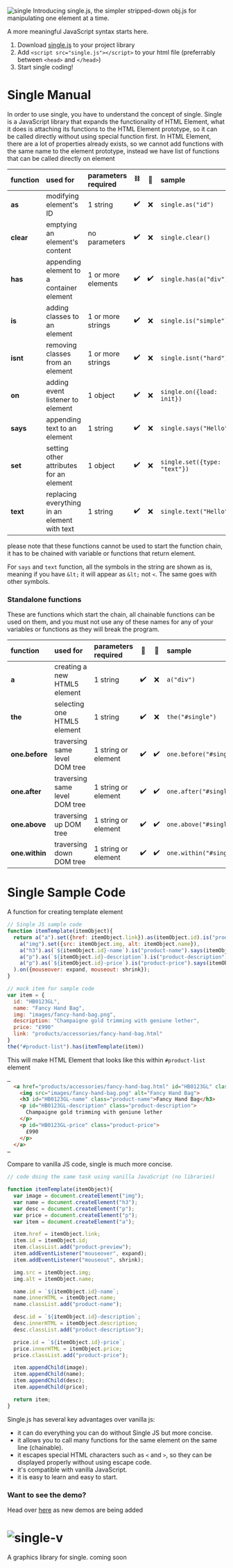 ![single](https://nothal.github.io/single/images/wordmark.svg)
Introducing single.js, the simpler stripped-down obj.js for manipulating one element at a time.

A more meaningful JavaScript syntax starts here.
1. Download [single.js](https://github.com/nothal/single/releases) to your project library
2. Add `<script src="single.js"></script>` to your html file (preferrably between `<head>` and `</head>`)
3. Start single coding!

# Single Manual
In order to use single, you have to understand the concept of single.
Single is a JavaScript library that expands the functionality of HTML Element, what it does is attaching its functions to the HTML Element prototype, so it can be called directly without using special function first. In HTML Element, there are a lot of properties already exists, so we cannot add functions with the same name to the element prototype, instead we have list of functions that can be called directly on element

| function | used for | parameters required | ⛓ | 🪺 | sample |
| :--- | :--- | :--- | :---: | :---: | :--- |
| __as__ | modifying element's ID | 1 string | ✔️ | ❌ | `single.as("id")` |
| __clear__ | emptying an element's content | no parameters | ✔️ | ❌ | `single.clear()` |
| __has__ | appending element to a container element | 1 or more elements | ✔️ | ✔️ | `single.has(a("div"))` |
| __is__ | adding classes to an element | 1 or more strings | ✔️ | ❌ | `single.is("simple")` |
| __isnt__ | removing classes from an element | 1 or more strings | ✔️ | ❌ | `single.isnt("hard")` |
| __on__ | adding event listener to element | 1 object | ✔️ | ❌ | `single.on({load: init})` |
| __says__ | appending text to an element | 1 string | ✔️ | ❌ | `single.says("Hello")` |
| __set__ | setting other attributes for an element | 1 object | ✔️ | ❌ | `single.set({type: "text"})` |
| __text__ | replacing everything in an element with text | 1 string | ✔️ | ❌ | `single.text("Hello")` |

please note that these functions cannot be used to start the function chain, it has to be chained with variable or functions that return element.

For `says` and `text` function, all the symbols in the string are shown as is, meaning if you have `&lt;` it will appear as `&lt;` not `<`. The same goes with other symbols. 

### Standalone functions
These are functions which start the chain, all chainable functions can be used on them, and you must not use any of these names for any of your variables or functions as they will break the program.

| function | used for | parameters required | 🔗 | 🪺 |  sample |
| :--- | :--- | :--- | :---: | :---: | :--- |
| __a__ | creating a new HTML5 element | 1 string | ✔️ | ❌ | `a("div")` |
| __the__ | selecting one HTML5 element | 1 string | ✔️ | ❌ | `the("#single")` |
| __one.before__ | traversing same level DOM tree | 1 string or element | ✔️ | ✔️ | `one.before("#single")` |
| __one.after__ | traversing same level DOM tree | 1 string or element | ✔️ | ✔️ | `one.after("#single")` |
| __one.above__ | traversing up DOM tree | 1 string or element | ✔️ | ✔️ | `one.above("#single")` |
| __one.within__ | traversing down DOM tree | 1 string or element | ✔️ | ✔️ | `one.within("#single")` |

# Single Sample Code
A function for creating template element
```js
// Single JS sample code
function itemTemplate(itemObject){
  return a("a").set({href: itemObject.link}).as(itemObject.id).is("product-preview").has(
    a("img").set({src: itemObject.img, alt: itemObject.name}),
    a("h3").as(`${itemObject.id}-name`).is("product-name").says(itemObject.name),
    a("p").as(`${itemObject.id}-description`).is("product-description").says(itemObject.description),
    a("p").as(`${itemObject.id}-price`).is("product-price").says(itemObject.price)
  ).on({mouseover: expand, mouseout: shrink});
}
```
```js
// mock item for sample code
var item = {
  id: "HB0123GL",
  name: "Fancy Hand Bag",
  img: "images/fancy-hand-bag.png",
  description: "Champaigne gold trimming with geniune lether",
  price: "£990"
  link: "products/accessories/fancy-hand-bag.html"
}
the("#product-list").has(itemTemplate(item))
```
This will make HTML Element that looks like this within `#product-list` element
```html
…
  <a href="products/accessories/fancy-hand-bag.html" id="HB0123GL" class="product-preview">
    <img src="images/fancy-hand-bag.png" alt="Fancy Hand Bag">
    <h3 id="HB0123GL-name" class="product-name">Fancy Hand Bag</h3>
    <p id="HB0123GL-description" class="product-description">
      Champaigne gold trimming with geniune lether
    </p>
    <p id="HB0123GL-price" class="product-price">
      £990
    </p>
  </a>
…
```
Compare to vanilla JS code, single is much more concise.
```js
// code doing the same task using vanilla JavaScript (no libraries)

function itemTemplate(itemObject){
  var image = document.createElement("img");
  var name = document.createElement("h3");
  var desc = document.createElement("p");
  var price = document.createElement("p");
  var item = document.createElement("a");

  item.href = itemObject.link;
  item.id = itemObject.id;
  item.classList.add("product-preview");
  item.addEventListener("mouseover", expand);
  item.addEventListener("mouseout", shrink);

  img.src = itemObject.img;
  img.alt = itemObject.name;

  name.id = `${itemObject.id}-name`;
  name.innerHTML = itemObject.name;
  name.classList.add("product-name");

  desc.id = `${itemObject.id}-description`;
  desc.innerHTML = itemObject.description;
  desc.classList.add("product-description");

  price.id = `${itemObject.id}-price`;
  price.innerHTML = itemObject.price;
  price.classList.add("product-price");

  item.appendChild(image);
  item.appendChild(name);
  item.appendChild(desc);
  item.appendChild(price);

  return item;
}
```
Single.js has several key advantages over vanilla js:
- it can do everything you can do without Single JS but more concise.
- it allows you to call many functions for the same element on the same line (chainable).
- it escapes special HTML characters such as `<` and `>`, so they can be displayed properly without using escape code.
- it's compatible with vanilla JavaScript.
- it is easy to learn and easy to start.

### Want to see the demo?
Head over [here](https://nothal.github.io/single) as new demos are being added

# ![single-v](https://nothal.github.io/single/images/Wordmark-black.svg)
A graphics library for single.
coming soon
